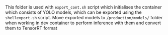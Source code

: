 This folder is used with ``export_cont.sh`` script which initialises the container which consists of YOLO models, which can be exported using the ``shellexport.sh`` script. Move exported models to ``/production/models/`` folder when working in dev container to perform inference with them and convert them to TensorRT format